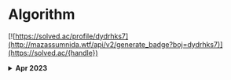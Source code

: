 # Algorithm

[![https://solved.ac/profile/dydrhks7](http://mazassumnida.wtf/api/v2/generate_badge?boj=dydrhks7)](https://solved.ac/{handle})

<details>
  <summary>
    <b>Apr 2023</b>
  </summary>

### Apr 3, 2023
- BOJ - 1로 만들기 2(12852) - C++
- BOJ - 문제집(1766) - C++
- BOJ - 게임 개발(1516) - C++
- BOJ - 토마토(7569) - C++
- BOJ - ACM Craft(1005) - C++

### Apr 4, 2023
- BOJ - 할리갈리(27160) - C++
- BOJ - 음악프로그램(2623) - C++
- BOJ - 적록색약(10026) - C++
- Programmers - 점프와 순간 이동 - C++
- Programmers - 멀리 뛰기 - C++

### Apr 5, 2023
- BOJ - 최소 스패닝 트리(1197) - C++
- BOJ - 네트워크 연결(1922) - C++
- BOJ - 도시 분할 계획(1647) - C++
- Programmers - 미로 탈출 - C++
- Programmers - 과제 진행하기 - C++

### Apr 6, 2023
- BOJ - 작업(2056) - C++
- Programmers - 튜플 - C++


</details>
